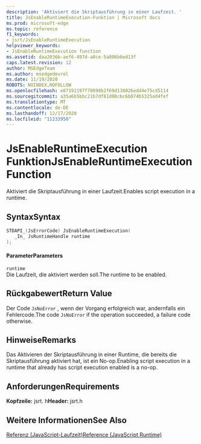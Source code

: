 ```yaml
---
description: 'Aktiviert die Skriptausführung in einer Laufzeit. '
title: JsEnableRuntimeExecution-Funktion | Microsoft docs
ms.prod: microsoft-edge
ms.topic: reference
f1_keywords:
- jsrt/JsEnableRuntimeExecution
helpviewer_keywords:
- JsEnableRuntimeExecution function
ms.assetid: daa2036b-aef6-497d-a8ce-5a006b6ed13f
caps.latest.revision: 12
author: MSEdgeTeam
ms.author: msedgedevrel
ms.date: 11/19/2020
ROBOTS: NOINDEX,NOFOLLOW
ms.openlocfilehash: e87191197f70898b2f69d138026edd4e75cd5114
ms.sourcegitcommit: a35a6b5bbc21b7df61d08cbc6b074b5325ad4fef
ms.translationtype: MT
ms.contentlocale: de-DE
ms.lasthandoff: 12/17/2020
ms.locfileid: "11233950"
---
```

# <span data-ttu-id="553d0-103">JsEnableRuntimeExecution Funktion</span><span class="sxs-lookup"><span data-stu-id="553d0-103">JsEnableRuntimeExecution Function</span></span>

<span data-ttu-id="553d0-104">Aktiviert die Skriptausführung in einer Laufzeit.</span><span class="sxs-lookup"><span data-stu-id="553d0-104">Enables script execution in a runtime.</span></span>  
  
## <span data-ttu-id="553d0-105">Syntax</span><span class="sxs-lookup"><span data-stu-id="553d0-105">Syntax</span></span>  
  
```cpp  
STDAPI_(JsErrorCode) JsEnableRuntimeExecution(  
   _In_ JsRuntimeHandle runtime  
);  
```  
  
#### <span data-ttu-id="553d0-106">Parameter</span><span class="sxs-lookup"><span data-stu-id="553d0-106">Parameters</span></span>  
 `runtime`  
 <span data-ttu-id="553d0-107">Die Laufzeit, die aktiviert werden soll.</span><span class="sxs-lookup"><span data-stu-id="553d0-107">The runtime to be enabled.</span></span>  
  
## <span data-ttu-id="553d0-108">Rückgabewert</span><span class="sxs-lookup"><span data-stu-id="553d0-108">Return Value</span></span>  
 <span data-ttu-id="553d0-109">Der Code `JsNoError` , wenn der Vorgang erfolgreich war, andernfalls ein Fehlercode.</span><span class="sxs-lookup"><span data-stu-id="553d0-109">The code `JsNoError` if the operation succeeded, a failure code otherwise.</span></span>  
  
## <span data-ttu-id="553d0-110">Hinweise</span><span class="sxs-lookup"><span data-stu-id="553d0-110">Remarks</span></span>  
 <span data-ttu-id="553d0-111">Das Aktivieren der Skriptausführung in einer Runtime, die bereits die Skriptausführung aktiviert hat, ist ein No-op.</span><span class="sxs-lookup"><span data-stu-id="553d0-111">Enabling script execution in a runtime that already has script execution enabled is a no-op.</span></span>  
  
## <span data-ttu-id="553d0-112">Anforderungen</span><span class="sxs-lookup"><span data-stu-id="553d0-112">Requirements</span></span>  
 <span data-ttu-id="553d0-113">**Kopfzeile:** jsrt. h</span><span class="sxs-lookup"><span data-stu-id="553d0-113">**Header:** jsrt.h</span></span>  
  
## <span data-ttu-id="553d0-114">Weitere Informationen</span><span class="sxs-lookup"><span data-stu-id="553d0-114">See Also</span></span>  
 [<span data-ttu-id="553d0-115">Referenz (JavaScript-Laufzeit)</span><span class="sxs-lookup"><span data-stu-id="553d0-115">Reference (JavaScript Runtime)</span></span>](../chakra-hosting/reference-javascript-runtime.md)
